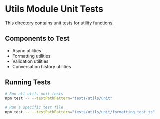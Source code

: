 # Utils Module Unit Tests

This directory contains unit tests for utility functions.

## Components to Test

- Async utilities
- Formatting utilities
- Validation utilities
- Conversation history utilities

## Running Tests

```bash
# Run all utils unit tests
npm test -- --testPathPattern="tests/utils/unit"

# Run a specific test file
npm test -- --testPathPattern="tests/utils/unit/formatting.test.ts"
```